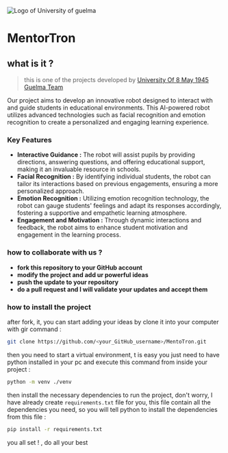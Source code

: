 ![Logo of University of guelma](https://www.univ-guelma.dz/sites/default/files/logo-univ-guelma.png)

# MentorTron
## what is it ?

>this is one of the projects developed by [University Of 8 May 1945 Guelma Team](https://univ-guelma.dz)

Our project aims to develop an innovative robot designed to interact with and guide students in educational environments. This AI-powered robot utilizes advanced technologies such as facial recognition and emotion recognition to create a personalized and engaging learning experience.

### Key Features
* **Interactive Guidance :** The robot will assist pupils by providing directions, answering questions, and offering educational support, making it an invaluable resource in schools.
* **Facial Recognition :** By identifying individual students, the robot can tailor its interactions based on previous engagements, ensuring a more personalized approach.
* **Emotion Recognition :**  Utilizing emotion recognition technology, the robot can gauge students' feelings and adapt its responses accordingly, fostering a supportive and empathetic learning atmosphere.
* **Engagement and Motivation :** Through dynamic interactions and feedback, the robot aims to enhance student motivation and engagement in the learning process.

### how to collaborate with us ?
- **fork this repository to your GitHub account**
- **modify the project and add ur powerful ideas**
- **push the update to your repository**
- **do a pull request and I will validate your updates and accept them**

### how to install the project
after fork, it, you can start adding your ideas by clone it into your computer
with gir command :
```bash
git clone https://github.com/<your_GitHub_username>/MentoTron.git
```

then you need to start a virtual environment, t is easy you just 
need to have python installed in your pc and execute this command from inside your project :

```bash
python -m venv ./venv
```

then install the necessary dependencies to run the project, don't worry, 
I have already create ``requirements.txt`` file for you, this file contain all the dependencies you need, 
so you will tell python to install the dependencies from this file :
```bash
pip install -r requirements.txt
```

you all set ! , do all your best